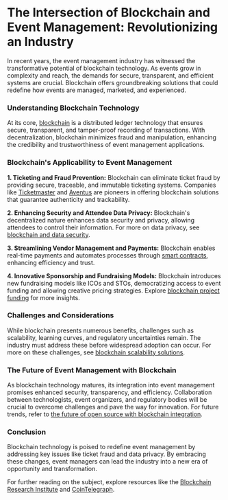 # The Intersection of Blockchain and Event Management: Revolutionizing an Industry

In recent years, the event management industry has witnessed the transformative potential of blockchain technology. As events grow in complexity and reach, the demands for secure, transparent, and efficient systems are crucial. Blockchain offers groundbreaking solutions that could redefine how events are managed, marketed, and experienced.

### Understanding Blockchain Technology

At its core, [blockchain](https://www.license-token.com/wiki/what-is-blockchain) is a distributed ledger technology that ensures secure, transparent, and tamper-proof recording of transactions. With decentralization, blockchain minimizes fraud and manipulation, enhancing the credibility and trustworthiness of event management applications.

### Blockchain's Applicability to Event Management

**1. Ticketing and Fraud Prevention:** Blockchain can eliminate ticket fraud by providing secure, traceable, and immutable ticketing systems. Companies like [Ticketmaster](https://www.ticketmaster.com/) and [Aventus](https://www.aventus.io/) are pioneers in offering blockchain solutions that guarantee authenticity and trackability.

**2. Enhancing Security and Attendee Data Privacy:** Blockchain's decentralized nature enhances data security and privacy, allowing attendees to control their information. For more on data privacy, see [blockchain and data security](https://www.license-token.com/wiki/nft-and-data-security).

**3. Streamlining Vendor Management and Payments:** Blockchain enables real-time payments and automates processes through [smart contracts](https://www.license-token.com/wiki/smart-contracts-on-blockchain), enhancing efficiency and trust.

**4. Innovative Sponsorship and Fundraising Models:** Blockchain introduces new fundraising models like ICOs and STOs, democratizing access to event funding and allowing creative pricing strategies. Explore [blockchain project funding](https://www.license-token.com/wiki/blockchain-project-funding-trends) for more insights.

### Challenges and Considerations

While blockchain presents numerous benefits, challenges such as scalability, learning curves, and regulatory uncertainties remain. The industry must address these before widespread adoption can occur. For more on these challenges, see [blockchain scalability solutions](https://www.license-token.com/wiki/blockchain-scalability-solutions).

### The Future of Event Management with Blockchain

As blockchain technology matures, its integration into event management promises enhanced security, transparency, and efficiency. Collaboration between technologists, event organizers, and regulatory bodies will be crucial to overcome challenges and pave the way for innovation. For future trends, refer to [the future of open source with blockchain integration](https://www.license-token.com/wiki/the-future-of-open-source-with-blockchain-integration).

### Conclusion

Blockchain technology is poised to redefine event management by addressing key issues like ticket fraud and data privacy. By embracing these changes, event managers can lead the industry into a new era of opportunity and transformation.

For further reading on the subject, explore resources like the [Blockchain Research Institute](https://www.blockchainresearchinstitute.org/) and [CoinTelegraph](https://cointelegraph.com/).